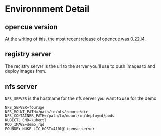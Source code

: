 # Environnment Detail

## opencue version

At the writing of this, the most recent release of opencue was 0.22.14.

## registry server

The registry server is the url to the server you'll use to push images to and deploy images from.

## nfs server

`NFS_SERVER` is the hostname for the nfs server you want to use for the demo


    NFS_SERVER=fourage
    NFS_MOUNT_PATH=/path/to/nfs/remote/dir
    NFS_CONTAINER_PATH=/path/to/mount/in/deployed/pods
    KUBECTL_CMD=kubectl
    RQD_IMAGE=demo_rqd
    FOUNDRY_NUKE_LIC_HOST=4101@license_server